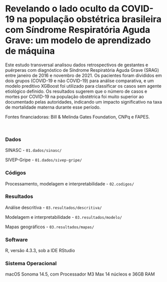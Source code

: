 # Revelando o lado oculto da COVID-19 na população obstétrica brasileira com Síndrome Respiratória Aguda Grave: um modelo de aprendizado de máquina

Este estudo transversal analisou dados retrospectivos de gestantes e puérperas com diagnóstico de Síndrome Respiratória Aguda Grave (SRAG) entre janeiro de 2016 e novembro de 2021. Os pacientes foram divididos em dois grupos (COVID-19 e não COVID-19) para análise comparativa, e um modelo preditivo XGBoost foi utilizado para classificar os casos sem agente etiológico definido. Os resultados sugerem que o número de casos e mortes por COVID-19 na população obstétrica foi muito superior ao documentado pelas autoridades, indicando um impacto significativo na taxa de mortalidade materna durante esse período. 

Fontes financiadoras: Bill & Melinda Gates Foundation, CNPq e FAPES.

<br>

### Dados
SINASC - `01.dados/sinasc/`

SIVEP-Gripe - `01.dados/sivep-gripe/`

### Códigos
Processamento, modelagem e interpretabilidade - `02.codigos/`

### Resultados
Análise descritiva - `03.resultados/descritiva/`

Modelagem e interpretabilidade - `03.resultados/modelo/`

Mapas geográficos - `03.resultados/mapas/`

### Software

R, versão 4.3.3, sob a IDE RStudio

### Sistema Operacional

macOS Sonoma 14.5, com Processador M3 Max 14 núcleos e 36GB RAM
